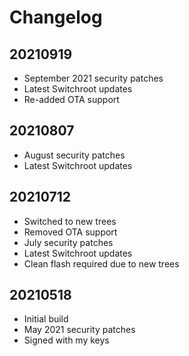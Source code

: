 # Changelog

## 20210919
- September 2021 security patches
- Latest Switchroot updates
- Re-added OTA support

## 20210807
- August security patches
- Latest Switchroot updates

## 20210712
- Switched to new trees
- Removed OTA support
- July security patches
- Latest Switchroot updates
- Clean flash required due to new trees

## 20210518
- Initial build
- May 2021 security patches
- Signed with my keys
